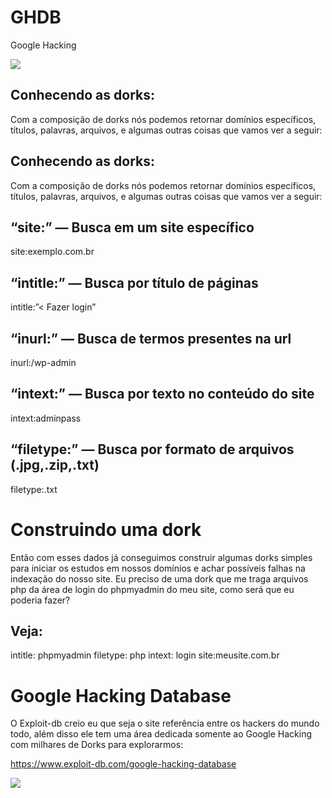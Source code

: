 # GHDB

Google Hacking

![](https://miro.medium.com/max/1200/1*emwyXFuZ7vlHsUFc0P1qkA.png)


## Conhecendo as dorks:

Com a composição de dorks nós podemos retornar domínios específicos, títulos, palavras, arquivos, e algumas outras coisas que vamos ver a seguir: 

## Conhecendo as dorks:

Com a composição de dorks nós podemos retornar domínios específicos, títulos, palavras, arquivos, e algumas outras coisas que vamos ver a seguir:

## “site:” — Busca em um site específico
site:exemplo.com.br

## “intitle:” — Busca por título de páginas
intitle:”< Fazer login”

## “inurl:” — Busca de termos presentes na url
inurl:/wp-admin

## “intext:” — Busca por texto no conteúdo do site
intext:adminpass

## “filetype:” — Busca por formato de arquivos (.jpg,.zip,.txt)
filetype:.txt

# Construindo uma dork
Então com esses dados já conseguimos construir algumas dorks simples para iniciar os estudos em nossos domínios e achar possíveis falhas na indexação do nosso site.
Eu preciso de uma dork que me traga arquivos php da área de login do phpmyadmin do meu site, como será que eu poderia fazer? 

## Veja:
intitle: phpmyadmin filetype: php intext: login site:meusite.com.br

# Google Hacking Database
O Exploit-db creio eu que seja o site referência entre os hackers do mundo todo, além disso ele tem uma área dedicada somente ao Google Hacking com milhares de Dorks para explorarmos:

https://www.exploit-db.com/google-hacking-database

![](https://encrypted-tbn0.gstatic.com/images?q=tbn:ANd9GcTq3tW93J2E60li95U_S4OYgigxtp9qI03FMMTu-RjSLe00RZg8&s)
